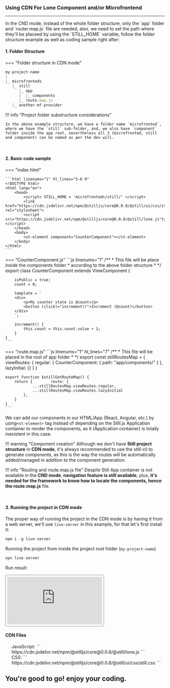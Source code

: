 ### Using CDN For Lone Component and/or Microfrontend
<hr/>
In the CND mode, instead of the whole folder structure, only the `app` folder and `router.map.js` file are needed, also, we need to set the path where they'll be placeed by using the `STILL_HOME` variable, follow the folder structure example as well as coding sample right after:



#### 1. Folder Structure
=== "Folder structure in CDN mode"
```js hl_lines="3-7"
my-project-name
|
|_ microfronteds
   |_ still
      |_ app
      |  |_ components
      |_ route.map.js
   |_ another-mf-provider

```



!!! info "Project folder substructure considerations"

    In the above example structure, we have a folder name `microfronted`, where we have the `still` sub-folder, and, we also have `component` folder inside the app root, nevertheless all 3 (microfronted, still and component) can be named as per the dev will.


<br/>

#### 2. Basic code sample

=== "index.html"

    ```html linenums="1" hl_lines="5-6 9"
    <!DOCTYPE html>
    <html lang="en">
        <head>
            <script> STILL_HOME = 'microfronteds/still/' </script>
            <link href="https://cdn.jsdelivr.net/npm/@stilljs/core@0.0.8/@still/ui/css/stillcss" rel="stylesheet">
            <script src="https://cdn.jsdelivr.net/npm/@stilljs/core@0.0.8/@still/lone.js"type="module"></script>
        </head>
        <body>
            <st-element component="CounterComponent"></st-element>
        </body>
    </html>
    ```



=== "CounterComponent.js"
	```js linenums="1"
    /** 
     * This file will be place inside the components folder
     * according to the above folder structure 
     * */
    export class CounterComponent extends ViewComponent {

        isPublic = true;
        count = 0;

        template = `
        <div>
            <p>My counter state is @count</p>
            <button (click)="increment()">Increment (@count)</button>
        </div>
        `;

        increment() {
            this.count = this.count.value + 1;
        }
    }
	```

=== "route.map.js"
	```js linenums="1" hl_lines="7"
    /** 
     * This file will be placed in the root of app folder
     * */
    export const stillRoutesMap = {
        viewRoutes: {
            regular: {
                CounterComponent: { path: "app/components/" }
            },
            lazyInitial: {}
        }
    }


    export function $stillGetRouteMap() {
        return {		route: {
                ...stillRoutesMap.viewRoutes.regular,
                ...stillRoutesMap.viewRoutes.lazyInitial
            },
        }
    }
	```


We can add our components in our HTML/App (React, Angular, etc.) by using`<st-element>` tag instead of depending on the Still.js Application container to render the components, as it (Application container) is totally inexistent in this case.

!!! warning "Component creation"
    Although we don't have <b>Still project structure</b> in <b>CDN mode</b>, it's always recommended to use the still-cli to generate components</b>, as this is the way the routes will be automatically added/managed in addition to the component generation.


!!! info "Routing and route.map.js file"
    Despite Still App container is not available in the <b>CND mode</b>, <b>navigation feature is still available</b>, plus, <b>it's needed for the framework to know how to locate the components, hence the route.map.js</b> file.


<br>

#### 3. Running the project in CDN mode
The proper way of running the project in the CDN mode is by having it from a web server, we'll use `live-server` in this example, for that let's first install it:

```js
npm i -g live-server
```

Running the project from inside the project root folder (`my-project-name`)
```js
npx live-server
```

Run result:
<iframe src="https://nbernardo.github.io/stilljs/#//for-cdn/example" 
            frameBorder="0"
            style="border: 1px solid grey; border-radius:4px; padding: 5px; background: white"
            >
</iframe>

<br>

#### CDN Files

<div style="padding-left: 20px;">
JavaScript: 
```
https://cdn.jsdelivr.net/npm/@stilljs/core@0.0.8/@still/lone.js
```
</div>


<div style="padding-left: 20px;">
CSS: 
``` 
https://cdn.jsdelivr.net/npm/@stilljs/core@0.0.8/@still/ui/css/still.css
```
</div>
<h2>You're good to go! enjoy your coding.</h2>
<br/>